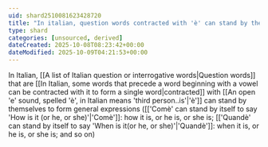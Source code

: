 ```yaml
---
uid: shard2510081623428720
title: "In italian, question words contracted with 'è' can stand by themselves to form general expressions (how it is, or he is, or she is; when it is, or he is, or she is and so on)"
type: shard
categories: [unsourced, derived]
dateCreated: 2025-10-08T08:23:42+00:00
dateModified: 2025-10-09T04:21:53+00:00
---
```

In Italian, [[A list of Italian question or interrogative words|Question words]] that are [[In Italian, some words that precede a word beginning with a vowel can be contracted with it to form a single word|contracted]] with [[An open 'e' sound, spelled 'è', in Italian means 'third person..is'|'è']] can stand by themselves to form general expressions ([['Comè' can stand by itself to say 'How is it (or he, or she)'|'Comè']]: how it is, or he is, or she is; [['Quandè' can stand by itself to say 'When is it(or he, or she)'|'Quandè']]: when it is, or he is, or she is; and so on)